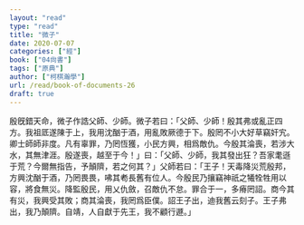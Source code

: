 ```yaml
---
layout: "read"
type: "read"
title: "微子"
date: 2020-07-07
categories: ["經"]
book: ["04尙書"]
tags: ["原典"]
author: ["柯棋瀚學"]
url: /read/book-of-documents-26
draft: true
---
```


殷旣錯天命，微子作誥父師、少師。微子若曰：「父師、少師！殷其弗或亂正四方。我祖厎遂陳于上，我用沈酗于酒，用亂敗厥德于下。殷罔不小大好草竊奸宄。卿士師師非度。凡有辜罪，乃罔恆獲，小民方興，相爲敵仇。今殷其淪喪，若涉大水，其無津涯。殷遂喪，越至于今！」曰：「父師、少師，我其發出狂？吾家耄遜于荒？今爾無指告，予顛隮，若之何其？」父師若曰：「王子！天毒降災荒殷邦，方興沈酗于酒，乃罔畏畏，咈其耇長舊有位人。今殷民乃攘竊神祇之犧牷牲用以容，將食無災。降監殷民，用乂仇斂，召敵仇不怠。罪合于一，多瘠罔詔。商今其有災，我興受其敗；商其淪喪，我罔爲臣僕。詔王子出，迪我舊云刻子。王子弗出，我乃顛隮。自靖，人自獻于先王，我不顧行遯。」
